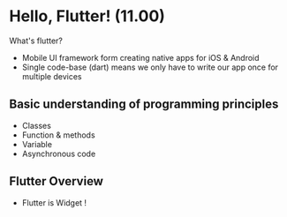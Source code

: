 # Hello, Flutter! (11.00)

What's flutter?

- Mobile UI framework form creating native apps for iOS & Android
- Single code-base (dart) means we only have to write our app once for multiple devices

## Basic understanding of programming principles

- Classes
- Function & methods
- Variable
- Asynchronous code

## Flutter Overview

- Flutter is Widget !
